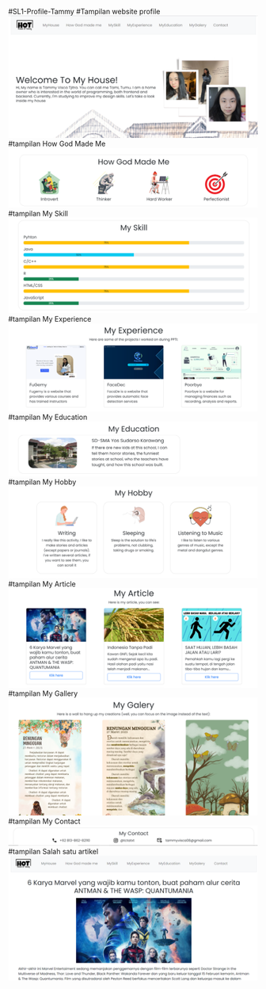 #SL1-Profile-Tammy
#Tampilan website profile
![Gambar](https://github.com/tctatxt/SL1-Profile-Tammy/blob/33ff04faaa91c37773d90f83367e1b35f713a0b2/tampilan%20profile.png)
#tampilan How God Made Me
![Gambar](https://github.com/tctatxt/SL1-Profile-Tammy/blob/d2f5eee54bc01b0995910eeca39c62a465850797/how.png)
#tampilan My Skill
![Gambar](https://github.com/tctatxt/SL1-Profile-Tammy/blob/d2f5eee54bc01b0995910eeca39c62a465850797/myskill.png)
#tampilan My Experience
![Gambar](https://github.com/tctatxt/SL1-Profile-Tammy/blob/d2f5eee54bc01b0995910eeca39c62a465850797/myex.png)
#tampilan My Education
![Gambar](https://github.com/tctatxt/SL1-Profile-Tammy/blob/d2f5eee54bc01b0995910eeca39c62a465850797/myedu.png)
#tampilan My Hobby
![Gambar](https://github.com/tctatxt/SL1-Profile-Tammy/blob/d2f5eee54bc01b0995910eeca39c62a465850797/myhob.png)
#tampilan My Article
![Gambar](https://github.com/tctatxt/SL1-Profile-Tammy/blob/d2f5eee54bc01b0995910eeca39c62a465850797/myart.png)
#tampilan My Gallery
![Gambar](https://github.com/tctatxt/SL1-Profile-Tammy/blob/d2f5eee54bc01b0995910eeca39c62a465850797/mygal.png)
#tampilan My Contact
![Gambar](https://github.com/tctatxt/SL1-Profile-Tammy/blob/d2f5eee54bc01b0995910eeca39c62a465850797/mycontact.png)
#tampilan Salah satu artikel
![Gambar](https://github.com/tctatxt/SL1-Profile-Tammy/blob/d2f5eee54bc01b0995910eeca39c62a465850797/myoneartikel.png)
